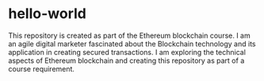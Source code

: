# hello-world
This repository is created as part of the Ethereum blockchain course.
I am an agile digital marketer fascinated about the Blockchain technology and its application in creating secured transactions. I am exploring the technical aspects of Ethereum blockchain and creating this repository as part of a course requirement.
